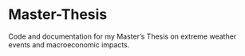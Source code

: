 # Master-Thesis
Code and documentation for my Master’s Thesis on extreme weather events and macroeconomic impacts.
